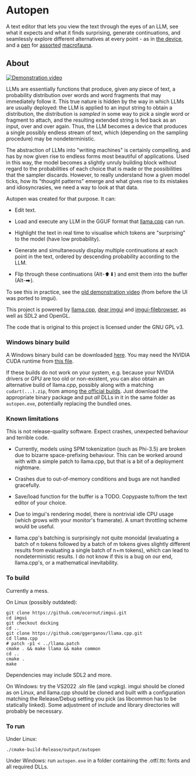 # Autopen

A text editor that lets you view the text through the eyes of an LLM, see what it expects and what it finds surprising, generate continuations,
and seamlessly explore different alternatives at every point - as in [the device](https://en.wikipedia.org/wiki/Autopen), and a [pen](https://en.wikipedia.org/wiki/Pen_%28enclosure%29) for [assorted](https://en.wikipedia.org/wiki/LLaMA) [macrofauna](https://lmsys.org/blog/2023-03-30-vicuna/).

## About

[![Demonstration video](https://img.youtube.com/vi/JItYmDS7Wv0/maxresdefault.jpg)](https://www.youtube.com/watch?v=JItYmDS7Wv0)

LLMs are essentially functions that produce, given any piece of text, a probability distribution over words and word fragments that may immediately follow it.
This true nature is hidden by the way in which LLMs are usually deployed: the LLM is applied to an input string to obtain a distribution, the distribution is *sampled* in some way to pick a single word or fragment to attach, and the resulting extended string is fed back as an input, over and over again. Thus, the LLM becomes a device that produces a single possibly endless stream of text, which (depending on the sampling procedure) may be nondeterministic.

The abstraction of LLMs into "writing machines" is certainly compelling, and has by now given rise to endless forms most beautiful of applications. Used in this way,
the model becomes a slightly unruly building block without regard to the probabilities of each choice that is made or the possibilities that the sampler discards. However, to really understand how a given model ticks, how its "thought patterns" emerge and what gives rise to its mistakes and idiosyncrasies, we need a way to look at that data.

Autopen was created for that purpose. It can:

* Edit text.

* Load and execute any LLM in the GGUF format that [llama.cpp](https://github.com/ggerganov/llama.cpp) can run.

* Highlight the text in real time to visualise which tokens are "surprising" to the model (have low probability).

* Generate and simultaneously display multiple continuations at each point in the text, ordered by descending probability according to the LLM.

* Flip through these continuations (Alt-⬆⬇) and emit them into the buffer (Alt-⮕). 

To see this in practice, see the [old demonstration video](https://www.youtube.com/watch?v=1O1T2q2t7i4) (from before the UI was ported to imgui).

This project is powered by [llama.cpp](https://github.com/ggerganov/llama.cpp), [dear imgui](https://github.com/ocornut/imgui) and [imgui-filebrowser](https://github.com/AirGuanZ/imgui-filebrowser/), as well as SDL2 and OpenGL.

The code that is original to this project is licensed under the GNU GPL v3.

### Windows binary build

A Windows binary build can be downloaded [here](https://www.cattheory.net/files/autopen.zip). You may need the NVIDIA CUDA runtime from [this file](https://www.cattheory.net/files/cuda.zip).

If these builds do not work on your system, e.g. because your NVIDIA drivers or GPU are too old or non-existent, you can
also obtain an alternative build of llama.cpp, possibly along with a matching `cudart(...).zip`, from among [the official builds](https://github.com/ggerganov/llama.cpp/releases/tag/b4589). Just download the appropriate binary package and put *all* DLLs in it in the same
folder as `autopen.exe`, potentially replacing the bundled ones.

### Known limitations

This is not release-quality software. Expect crashes, unexpected behaviour and terrible code.

* Currently, models using SPM tokenization (such as Phi-3.5) are broken due to bizarre space-prefixing behaviour. This can be worked around with with a simple patch to llama.cpp, but that is a bit of a deployment nightmare.

* Crashes due to out-of-memory conditions and bugs are not handled gracefully.

* Save/load function for the buffer is a TODO. Copypaste to/from the text editor of your choice.

* Due to imgui's rendering model, there is nontrivial idle CPU usage (which grows with your monitor's framerate). A smart throttling scheme would be useful.

* llama.cpp's batching is surprisingly not quite monoidal (evaluating a batch of n tokens followed by a batch of m tokens gives slightly different results from evaluating a single batch of n+m tokens), which can lead to nondeterministic results. I do not know if this is a bug on our end, llama.cpp's, or a mathematical inevitability.

### To build
Currently a mess.

On Linux (possibly outdated):
```
git clone https://github.com/ocornut/imgui.git
cd imgui
git checkout docking
cd ..
git clone https://github.com/ggerganov/llama.cpp.git
cd llama.cpp
# patch -p1 < ../llama.patch
cmake . && make llama && make common
cd ..
cmake .
make
```
Dependencies may include SDL2 and more.

On Windows: try the VS2022 .sln file (and vcpkg). imgui should be cloned as on Linux, and llama.cpp should be cloned and built with a configuration matching the Release/Debug setting you pick (as libcommon has to be statically linked). Some adjustment of include and library directories will probably be necessary.

### To run
Under Linux:
```
./cmake-build-Release/output/autopen
```

Under Windows: run `autopen.exe` in a folder containing the .otf/.ttc fonts and all required DLLs.
